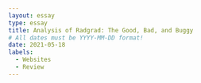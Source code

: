 ```yaml
---
layout: essay
type: essay
title: Analysis of Radgrad: The Good, Bad, and Buggy
# All dates must be YYYY-MM-DD format!
date: 2021-05-18
labels:
  - Websites
  - Review
---
```

